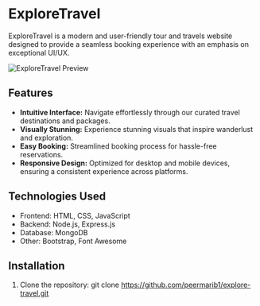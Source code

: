 # ExploreTravel

ExploreTravel is a modern and user-friendly tour and travels website designed to provide a seamless booking experience with an emphasis on exceptional UI/UX.

![ExploreTravel Preview](link_to_screenshot_or_image)

## Features

- **Intuitive Interface:** Navigate effortlessly through our curated travel destinations and packages.
- **Visually Stunning:** Experience stunning visuals that inspire wanderlust and exploration.
- **Easy Booking:** Streamlined booking process for hassle-free reservations.
- **Responsive Design:** Optimized for desktop and mobile devices, ensuring a consistent experience across platforms.

## Technologies Used

- Frontend: HTML, CSS, JavaScript
- Backend: Node.js, Express.js
- Database: MongoDB
- Other: Bootstrap, Font Awesome

## Installation

1. Clone the repository:
git clone https://github.com/peermarib1/explore-travel.git
